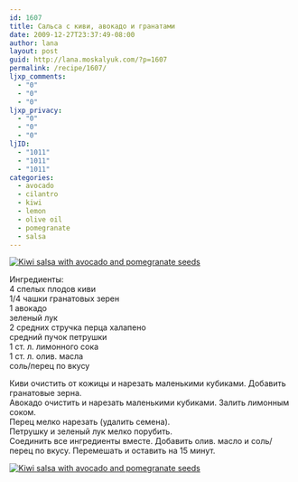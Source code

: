 ```yaml
---
id: 1607
title: Сальса с киви, авокадо и гранатами
date: 2009-12-27T23:37:49-08:00
author: lana
layout: post
guid: http://lana.moskalyuk.com/?p=1607
permalink: /recipe/1607/
ljxp_comments:
  - "0"
  - "0"
  - "0"
ljxp_privacy:
  - "0"
  - "0"
  - "0"
ljID:
  - "1011"
  - "1011"
  - "1011"
categories:
  - avocado
  - cilantro
  - kiwi
  - lemon
  - olive oil
  - pomegranate
  - salsa
---
```

<a class="flickr-image alignnone" title="Kiwi salsa with avocado and pomegranate seeds " href="http://www.flickr.com/photos/67405678@N00/4220821667/" target="_blank"><img src="http://farm3.static.flickr.com/2637/4220821667_914fa463a9.jpg" alt="Kiwi salsa with avocado and pomegranate seeds " /></a>

Ингредиенты:  
4 спелых плодов киви  
1/4 чашки гранатовых зерен  
1 авокадо  
зеленый лук  
2 средних стручка перца халапено  
средний пучок петрушки  
1 ст. л. лимонного сока  
1 ст. л. олив. масла  
соль/перец по вкусу

Киви очистить от кожицы и нарезать маленькими кубиками. Добавить гранатовые зерна.  
Авокадо очистить и нарезать маленькими кубиками. Залить лимонным соком.  
Перец мелко нарезать (удалить семена).  
Петрушку и зеленый лук мелко порубить.  
Соединить все ингредиенты вместе. Добавить олив. масло и соль/перец по вкусу. Перемешать и оставить на 15 минут.

<a class="flickr-image alignnone" title="Kiwi salsa with avocado and pomegranate seeds " href="http://www.flickr.com/photos/67405678@N00/4220821021/" target="_blank"><img src="http://farm3.static.flickr.com/2527/4220821021_57198e5f73.jpg" alt="Kiwi salsa with avocado and pomegranate seeds " /></a>